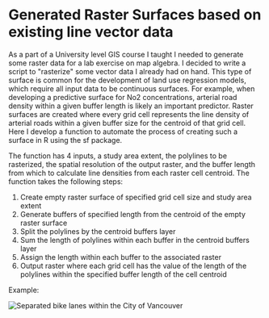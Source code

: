 # Generated Raster Surfaces based on existing line vector data

As a part of a University level GIS course I taught I needed to generate some raster data for a lab exercise on map algebra. I decided to write a script to "rasterize" some vector data I already had on hand. This type of surface is common for the development of land use regression models, which require all input data to be continuous surfaces. For example, when developing a predictive surface for No2 concentrations, arterial road density within a given buffer length is likely an important predictor. Raster surfaces are created where every grid cell represents the line density of arterial roads within a given buffer size for the centroid of that grid cell. Here I develop a function to automate the process of creating such a surface in R using the sf package. 

The function has 4 inputs, a study area extent, the polylines to be rasterized, the spatial resolution of the output raster, and the buffer length from which to calculate line densities from each raster cell centroid. The function takes the following steps: 

1) Create empty raster surface of specified grid cell size and study area extent
2) Generate buffers of specified length from the centroid of the empty raster surface
3) Split the polylines by the centroid buffers layer
4) Sum the length of polylines within each buffer in the centroid buffers layer
5) Assign the length within each buffer to the associated raster
6) Output raster where each grid cell has the value of the length of the polylines within the specified buffer length of the cell centroid

Example: 


![Separated bike lanes within the City of Vancouver](https://github.com/mbcalles/Generate-Raster-Data-from-Vector-R/tree/master/output_data/vancouver_bikelane_vector.tiff)
